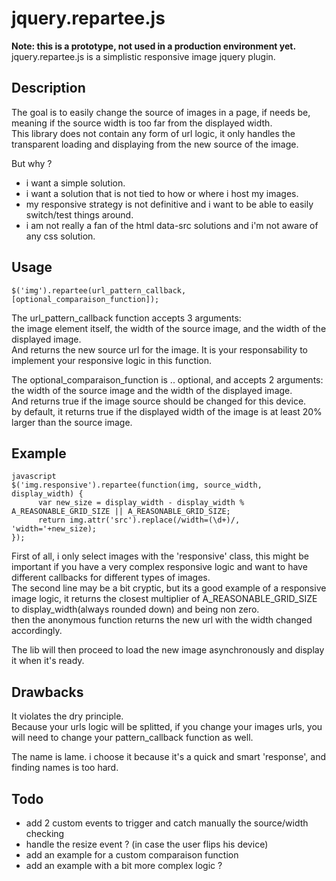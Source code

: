 jquery.repartee.js
==================

**Note: this is a prototype, not used in a production environment yet.**  
jquery.repartee.js is a simplistic responsive image jquery plugin.


Description
-----------

The goal is to easily change the source of images in a page, if needs be, meaning if the source width is too far from the displayed width.  
This library does not contain any form of url logic, it only handles the transparent loading and displaying from the new source of the image.

But why ?
- i want a simple solution.
- i want a solution that is not tied to how or where i host my images.
- my responsive strategy is not definitive and i want to be able to easily switch/test things around.
- i am not really a fan of the html data-src solutions and i'm not aware of any css solution.


Usage
-----

`$('img').repartee(url_pattern_callback, [optional_comparaison_function]);`

The url_pattern_callback function accepts 3 arguments:  
the image element itself, the width of the source image, and the width of the displayed image.  
And returns the new source url for the image. It is your responsability to implement your responsive logic in this function.

The optional_comparaison_function is .. optional, and accepts 2 arguments:  
the width of the source image and the width of the displayed image.  
And returns true if the image source should be changed for this device.  
by default, it returns true if the displayed width of the image is at least 20% larger than the source image.


Example
-------

```
javascript
$('img.responsive').repartee(function(img, source_width, display_width) { 
      var new_size = display_width - display_width % A_REASONABLE_GRID_SIZE || A_REASONABLE_GRID_SIZE; 
      return img.attr('src').replace(/width=(\d+)/, 'width='+new_size); 
});
```

First of all, i only select images with the 'responsive' class, this might be important if you have a very complex responsive logic and want to have different callbacks for different types of images.  
The second line may be a bit cryptic, but its a good example of a responsive image logic, it returns the closest multiplier of A_REASONABLE_GRID_SIZE to display_width(always rounded down) and being non zero.  
then the anonymous function returns the new url with the width changed accordingly. 
 
The lib will then proceed to load the new image asynchronously and display it when it's ready.


Drawbacks
---------

It violates the dry principle.  
Because your urls logic will be splitted, if you change your images urls, you will need to change your pattern_callback function as well. 

The name is lame. i choose it because it's a quick and smart 'response', and finding names is too hard.

Todo
----

* add 2 custom events to trigger and catch manually the source/width checking
* handle the resize event ? (in case the user flips his device)
* add an example for a custom comparaison function
* add an example with a bit more complex logic ?